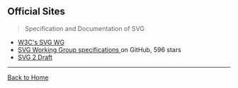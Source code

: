 ## Official Sites
> Specification and Documentation of SVG

* [W3C's SVG WG](http://www.w3.org/Graphics/SVG/)
* [SVG Working Group specifications ](https://github.com/w3c/svgwg/) on GitHub, 596 stars
* [SVG 2 Draft](https://svgwg.org/svg2-draft/)

---
[Back to Home](https://github.com/knbknb/awesome-svg)
